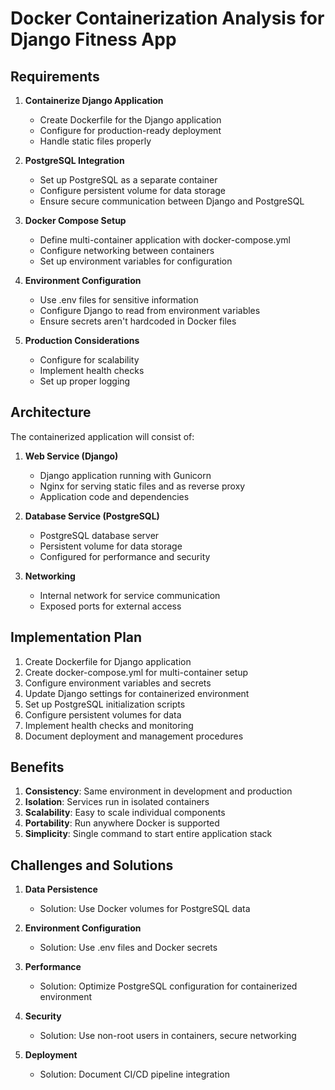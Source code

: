 # Docker Containerization Analysis for Django Fitness App

## Requirements

1. **Containerize Django Application**
   - Create Dockerfile for the Django application
   - Configure for production-ready deployment
   - Handle static files properly

2. **PostgreSQL Integration**
   - Set up PostgreSQL as a separate container
   - Configure persistent volume for data storage
   - Ensure secure communication between Django and PostgreSQL

3. **Docker Compose Setup**
   - Define multi-container application with docker-compose.yml
   - Configure networking between containers
   - Set up environment variables for configuration

4. **Environment Configuration**
   - Use .env files for sensitive information
   - Configure Django to read from environment variables
   - Ensure secrets aren't hardcoded in Docker files

5. **Production Considerations**
   - Configure for scalability
   - Implement health checks
   - Set up proper logging

## Architecture

The containerized application will consist of:

1. **Web Service (Django)**
   - Django application running with Gunicorn
   - Nginx for serving static files and as reverse proxy
   - Application code and dependencies

2. **Database Service (PostgreSQL)**
   - PostgreSQL database server
   - Persistent volume for data storage
   - Configured for performance and security

3. **Networking**
   - Internal network for service communication
   - Exposed ports for external access

## Implementation Plan

1. Create Dockerfile for Django application
2. Create docker-compose.yml for multi-container setup
3. Configure environment variables and secrets
4. Update Django settings for containerized environment
5. Set up PostgreSQL initialization scripts
6. Configure persistent volumes for data
7. Implement health checks and monitoring
8. Document deployment and management procedures

## Benefits

1. **Consistency**: Same environment in development and production
2. **Isolation**: Services run in isolated containers
3. **Scalability**: Easy to scale individual components
4. **Portability**: Run anywhere Docker is supported
5. **Simplicity**: Single command to start entire application stack

## Challenges and Solutions

1. **Data Persistence**
   - Solution: Use Docker volumes for PostgreSQL data

2. **Environment Configuration**
   - Solution: Use .env files and Docker secrets

3. **Performance**
   - Solution: Optimize PostgreSQL configuration for containerized environment

4. **Security**
   - Solution: Use non-root users in containers, secure networking

5. **Deployment**
   - Solution: Document CI/CD pipeline integration
